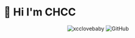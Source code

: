 # 👋 Hi I'm CHCC

<p align="center"> <img src="https://komarev.com/ghpvc/?username=xcclovebaby&label=Profile%20views&color=3399FF&style=flat" alt="xcclovebaby" /> 

  <img alt="GitHub" src="https://img.shields.io/badge/dynamic/json?logo=github&label=GitHub+Followers&labelColor=282c34&color=E5FFCC&query=%24.data.totalSubs&url=https%3A%2F%2Fapi.spencerwoo.com%2Fsubstats%2F%3Fsource%3Dgithub%26queryKey%3Dxcclovebaby&longCache=true"/>
 
</p>
